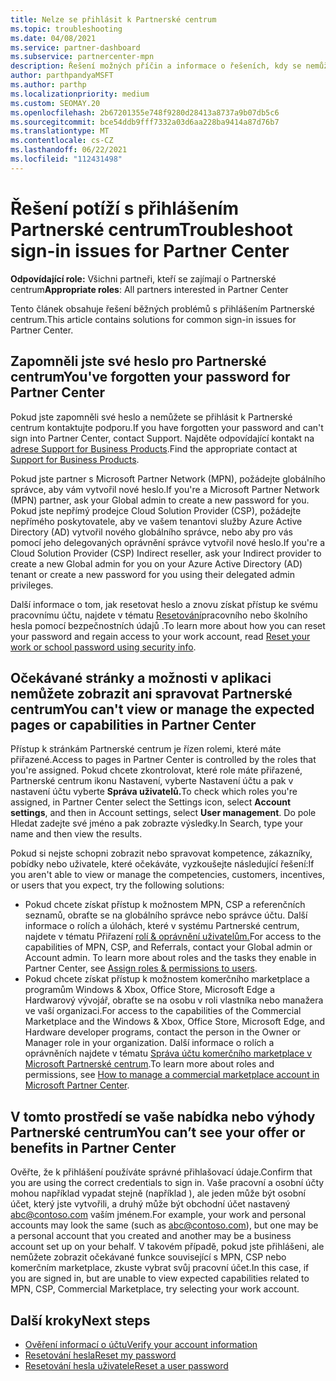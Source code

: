 ```yaml
---
title: Nelze se přihlásit k Partnerské centrum
ms.topic: troubleshooting
ms.date: 04/08/2021
ms.service: partner-dashboard
ms.subservice: partnercenter-mpn
description: Řešení možných příčin a informace o řešeních, kdy se nemůžete přihlásit k Partnerské centrum – přečtěte si další informace o resetování hesel, kontrole rolí a kontrole přihlašovacích údajů.
author: parthpandyaMSFT
ms.author: parthp
ms.localizationpriority: medium
ms.custom: SEOMAY.20
ms.openlocfilehash: 2b67201355e748f9280d28413a8737a9b07db5c6
ms.sourcegitcommit: bce54ddb9fff7332a03d6aa228ba9414a87d76b7
ms.translationtype: MT
ms.contentlocale: cs-CZ
ms.lasthandoff: 06/22/2021
ms.locfileid: "112431498"
---
```

# <a name="troubleshoot-sign-in-issues-for-partner-center"></a><span data-ttu-id="2cafb-103">Řešení potíží s přihlášením Partnerské centrum</span><span class="sxs-lookup"><span data-stu-id="2cafb-103">Troubleshoot sign-in issues for Partner Center</span></span>

<span data-ttu-id="2cafb-104">**Odpovídající role:** Všichni partneři, kteří se zajímají o Partnerské centrum</span><span class="sxs-lookup"><span data-stu-id="2cafb-104">**Appropriate roles**: All partners interested in Partner Center</span></span>

<span data-ttu-id="2cafb-105">Tento článek obsahuje řešení běžných problémů s přihlášením Partnerské centrum.</span><span class="sxs-lookup"><span data-stu-id="2cafb-105">This article contains solutions for common sign-in issues for Partner Center.</span></span>

## <a name="youve-forgotten-your-password-for-partner-center"></a><span data-ttu-id="2cafb-106">Zapomněli jste své heslo pro Partnerské centrum</span><span class="sxs-lookup"><span data-stu-id="2cafb-106">You've forgotten your password for Partner Center</span></span>

<span data-ttu-id="2cafb-107">Pokud jste zapomněli své heslo a nemůžete se přihlásit k Partnerské centrum kontaktujte podporu.</span><span class="sxs-lookup"><span data-stu-id="2cafb-107">If you have forgotten your password and can't sign into Partner Center, contact Support.</span></span> <span data-ttu-id="2cafb-108">Najděte odpovídající kontakt na [adrese Support for Business Products](/microsoft-365/admin/contact-support-for-business-products).</span><span class="sxs-lookup"><span data-stu-id="2cafb-108">Find the appropriate contact at [Support for Business Products](/microsoft-365/admin/contact-support-for-business-products).</span></span>

<span data-ttu-id="2cafb-109">Pokud jste partner s Microsoft Partner Network (MPN), požádejte globálního správce, aby vám vytvořil nové heslo.</span><span class="sxs-lookup"><span data-stu-id="2cafb-109">If you're a Microsoft Partner Network (MPN) partner, ask your Global admin to create a new password for you.</span></span> <span data-ttu-id="2cafb-110">Pokud jste nepřímý prodejce Cloud Solution Provider (CSP), požádejte nepřímého poskytovatele, aby ve vašem tenantovi služby Azure Active Directory (AD) vytvořil nového globálního správce, nebo aby pro vás pomocí jeho delegovaných oprávnění správce vytvořil nové heslo.</span><span class="sxs-lookup"><span data-stu-id="2cafb-110">If you're a Cloud Solution Provider (CSP) Indirect reseller, ask your Indirect provider to create a new Global admin for you on your Azure Active Directory (AD) tenant or create a new password for you using their delegated admin privileges.</span></span>

<span data-ttu-id="2cafb-111">Další informace o tom, jak resetovat heslo a znovu získat přístup ke svému pracovnímu účtu, najdete v tématu [Resetování](/azure/active-directory/user-help/active-directory-passwords-update-your-own-password#how-to-change-your-password)pracovního nebo školního hesla pomocí bezpečnostních údajů .</span><span class="sxs-lookup"><span data-stu-id="2cafb-111">To learn more about how you can reset your password and regain access to your work account, read [Reset your work or school password using security info](/azure/active-directory/user-help/active-directory-passwords-update-your-own-password#how-to-change-your-password).</span></span>

## <a name="you-cant-view-or-manage-the-expected-pages-or-capabilities-in-partner-center"></a><span data-ttu-id="2cafb-112">Očekávané stránky a možnosti v aplikaci nemůžete zobrazit ani spravovat Partnerské centrum</span><span class="sxs-lookup"><span data-stu-id="2cafb-112">You can't view or manage the expected pages or capabilities in Partner Center</span></span>

<span data-ttu-id="2cafb-113">Přístup k stránkám Partnerské centrum je řízen rolemi, které máte přiřazené.</span><span class="sxs-lookup"><span data-stu-id="2cafb-113">Access to pages in Partner Center is controlled by the roles that you're assigned.</span></span> <span data-ttu-id="2cafb-114">Pokud chcete zkontrolovat, které role máte přiřazené, Partnerské centrum ikonu Nastavení, vyberte Nastavení účtu a pak v nastavení účtu vyberte **Správa uživatelů.**</span><span class="sxs-lookup"><span data-stu-id="2cafb-114">To check which roles you're assigned, in Partner Center select the Settings icon, select **Account settings**, and then in Account settings, select **User management**.</span></span> <span data-ttu-id="2cafb-115">Do pole Hledat zadejte své jméno a pak zobrazte výsledky.</span><span class="sxs-lookup"><span data-stu-id="2cafb-115">In Search, type your name and then view the results.</span></span>

<span data-ttu-id="2cafb-116">Pokud si nejste schopni zobrazit nebo spravovat kompetence, zákazníky, pobídky nebo uživatele, které očekáváte, vyzkoušejte následující řešení:</span><span class="sxs-lookup"><span data-stu-id="2cafb-116">If you aren't able to view or manage the competencies, customers, incentives, or users that you expect, try the following solutions:</span></span>

- <span data-ttu-id="2cafb-117">Pokud chcete získat přístup k možnostem MPN, CSP a referenčních seznamů, obraťte se na globálního správce nebo správce účtu. Další informace o rolích a úlohách, které v systému Partnerské centrum, najdete v tématu Přiřazení [rolí & oprávnění uživatelům.](permissions-overview.md)</span><span class="sxs-lookup"><span data-stu-id="2cafb-117">For access to the capabilities of MPN, CSP, and Referrals, contact your Global admin or Account admin. To learn more about roles and the tasks they enable in Partner Center, see [Assign roles & permissions to users](permissions-overview.md).</span></span>
- <span data-ttu-id="2cafb-118">Pokud chcete získat přístup k možnostem komerčního marketplace a programům Windows & Xbox, Office Store, Microsoft Edge a Hardwarový vývojář, obraťte se na osobu v roli vlastníka nebo manažera ve vaší organizaci.</span><span class="sxs-lookup"><span data-stu-id="2cafb-118">For access to the capabilities of the Commercial Marketplace and the Windows & Xbox, Office Store, Microsoft Edge, and Hardware developer programs, contact the person in the Owner or Manager role in your organization.</span></span> <span data-ttu-id="2cafb-119">Další informace o rolích a oprávněních najdete v tématu [Správa účtu komerčního marketplace v Microsoft Partnerské centrum](/azure/marketplace/partner-center-portal/manage-account#define-user-roles-and-permissions).</span><span class="sxs-lookup"><span data-stu-id="2cafb-119">To learn more about roles and permissions, see [How to manage a commercial marketplace account in Microsoft Partner Center](/azure/marketplace/partner-center-portal/manage-account#define-user-roles-and-permissions).</span></span>

## <a name="you-cant-see-your-offer-or-benefits-in-partner-center"></a><span data-ttu-id="2cafb-120">V tomto prostředí se vaše nabídka nebo výhody Partnerské centrum</span><span class="sxs-lookup"><span data-stu-id="2cafb-120">You can’t see your offer or benefits in Partner Center</span></span>

<span data-ttu-id="2cafb-121">Ověřte, že k přihlášení používáte správné přihlašovací údaje.</span><span class="sxs-lookup"><span data-stu-id="2cafb-121">Confirm that you are using the correct credentials to sign in.</span></span> <span data-ttu-id="2cafb-122">Vaše pracovní a osobní účty mohou například vypadat stejně (například ), ale jeden může být osobní účet, který jste vytvořili, a druhý může být obchodní účet nastavený abc@contoso.com vaším jménem.</span><span class="sxs-lookup"><span data-stu-id="2cafb-122">For example, your work and personal accounts may look the same (such as abc@contoso.com), but one may be a personal account that you created and another may be a business account set up on your behalf.</span></span> <span data-ttu-id="2cafb-123">V takovém případě, pokud jste přihlášeni, ale nemůžete zobrazit očekávané funkce související s MPN, CSP nebo komerčním marketplace, zkuste vybrat svůj pracovní účet.</span><span class="sxs-lookup"><span data-stu-id="2cafb-123">In this case, if you are signed in, but are unable to view expected capabilities related to MPN, CSP, Commercial Marketplace, try selecting your work account.</span></span>

## <a name="next-steps"></a><span data-ttu-id="2cafb-124">Další kroky</span><span class="sxs-lookup"><span data-stu-id="2cafb-124">Next steps</span></span>

- [<span data-ttu-id="2cafb-125">Ověření informací o účtu</span><span class="sxs-lookup"><span data-stu-id="2cafb-125">Verify your account information</span></span>](verification-responses.md)
- [<span data-ttu-id="2cafb-126">Resetování hesla</span><span class="sxs-lookup"><span data-stu-id="2cafb-126">Reset my password</span></span>](reset-my-pasword.md)
- [<span data-ttu-id="2cafb-127">Resetování hesla uživatele</span><span class="sxs-lookup"><span data-stu-id="2cafb-127">Reset a user password</span></span>](reset-a-user-password.md)
